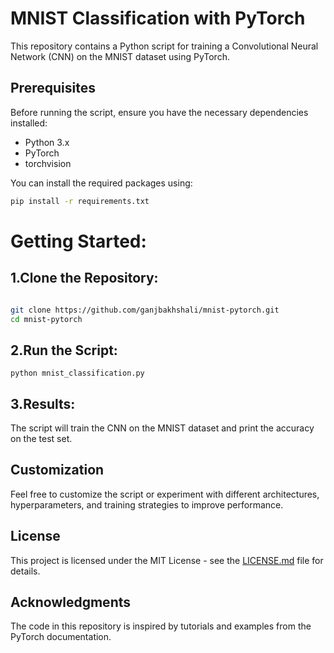# MNIST Classification with PyTorch

This repository contains a Python script for training a Convolutional Neural Network (CNN) on the MNIST dataset using PyTorch.

## Prerequisites

Before running the script, ensure you have the necessary dependencies installed:

- Python 3.x
- PyTorch
- torchvision


You can install the required packages using:

```bash
pip install -r requirements.txt
````

# Getting Started:
## 1.Clone the Repository:

```bash

git clone https://github.com/ganjbakhshali/mnist-pytorch.git
cd mnist-pytorch
```
##  2.Run the Script:
```
python mnist_classification.py
```
## 3.Results:

The script will train the CNN on the MNIST dataset and print the accuracy on the test set.

## Customization
Feel free to customize the script or experiment with different architectures, hyperparameters, and training strategies to improve performance.

## License
This project is licensed under the MIT License - see the [LICENSE.md](https://chat.openai.com/c/LICENSE.md) file for details.


## Acknowledgments
The code in this repository is inspired by tutorials and examples from the PyTorch documentation.